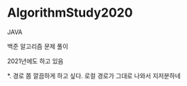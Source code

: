 # AlgorithmStudy2020
JAVA

백준 알고리즘 문제 풀이

2021년에도 하고 있음
<br/>

*. 경로 쫌 깔끔하게 하고 싶다. 로컬 경로가 그대로 나와서 지저분하네
